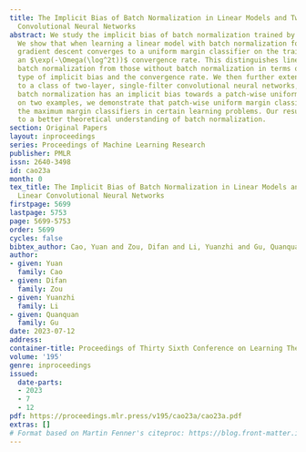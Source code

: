 ```yaml
---
title: The Implicit Bias of Batch Normalization in Linear Models and Two-layer Linear
  Convolutional Neural Networks
abstract: We study the implicit bias of batch normalization trained by gradient descent.
  We show that when learning a linear model with batch normalization for binary classification,
  gradient descent converges to a uniform margin classifier on the training data with
  an $\exp(-\Omega(\log^2t))$ convergence rate. This distinguishes linear models with
  batch normalization from those without batch normalization in terms of both the
  type of implicit bias and the convergence rate. We then further extend our result
  to a class of two-layer, single-filter convolutional neural networks, and show that
  batch normalization has an implicit bias towards a patch-wise uniform margin. Based
  on two examples, we demonstrate that patch-wise uniform margin classifiers can outperform
  the maximum margin classifiers in certain learning problems. Our results contribute
  to a better theoretical understanding of batch normalization.
section: Original Papers
layout: inproceedings
series: Proceedings of Machine Learning Research
publisher: PMLR
issn: 2640-3498
id: cao23a
month: 0
tex_title: The Implicit Bias of Batch Normalization in Linear Models and Two-layer
  Linear Convolutional Neural Networks
firstpage: 5699
lastpage: 5753
page: 5699-5753
order: 5699
cycles: false
bibtex_author: Cao, Yuan and Zou, Difan and Li, Yuanzhi and Gu, Quanquan
author:
- given: Yuan
  family: Cao
- given: Difan
  family: Zou
- given: Yuanzhi
  family: Li
- given: Quanquan
  family: Gu
date: 2023-07-12
address: 
container-title: Proceedings of Thirty Sixth Conference on Learning Theory
volume: '195'
genre: inproceedings
issued:
  date-parts:
  - 2023
  - 7
  - 12
pdf: https://proceedings.mlr.press/v195/cao23a/cao23a.pdf
extras: []
# Format based on Martin Fenner's citeproc: https://blog.front-matter.io/posts/citeproc-yaml-for-bibliographies/
---
```

